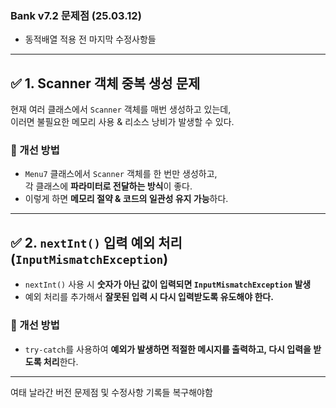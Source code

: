### Bank v7.2 문제점 (25.03.12)
- 동적배열 적용 전 마지막 수정사항들
---

## ✅ 1. Scanner 객체 중복 생성 문제
현재 여러 클래스에서 `Scanner` 객체를 매번 생성하고 있는데,  
이러면 불필요한 메모리 사용 & 리소스 낭비가 발생할 수 있다.

### 🔹 개선 방법
- `Menu7` 클래스에서 `Scanner` 객체를 한 번만 생성하고,  
  각 클래스에 **파라미터로 전달하는 방식**이 좋다.
- 이렇게 하면 **메모리 절약 & 코드의 일관성 유지 가능**하다.

---

## ✅ 2. `nextInt()` 입력 예외 처리 (`InputMismatchException`)
- `nextInt()` 사용 시 **숫자가 아닌 값이 입력되면 `InputMismatchException` 발생**  
- 예외 처리를 추가해서 **잘못된 입력 시 다시 입력받도록 유도해야 한다.**  

### 🔹 개선 방법
- `try-catch`를 사용하여 **예외가 발생하면 적절한 메시지를 출력하고, 다시 입력을 받도록 처리**한다.

---
여태 날라간 버전 문제점 및 수정사항 기록들 복구해야함
